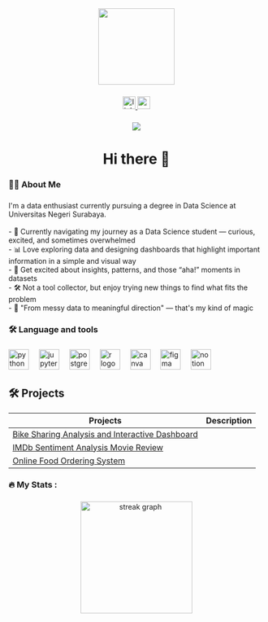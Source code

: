 <div align="center">
  <img height="150" src="https://media2.giphy.com/media/v1.Y2lkPTc5MGI3NjExZTRrMm9wejBya2c5cmw1NWxlY2p1bGMyeGJ4MGoybTQydXo2NmpmbyZlcD12MV9pbnRlcm5hbF9naWZfYnlfaWQmY3Q9Zw/LMcB8XospGZO8UQq87/giphy.gif"  />
</div>

###

<div align="center">
  <a href="www.linkedin.com/in/nurus-shobah-hidayati" target="_blank">
    <img src="https://img.shields.io/static/v1?message=LinkedIn&logo=linkedin&label=&color=0077B5&logoColor=white&labelColor=&style=for-the-badge" height="25" alt="linkedin logo"  />
  </a>
  <a href="nrshobahyt0.0@gmail.com" target="_blank">
    <img src="https://img.shields.io/static/v1?message=Gmail&logo=gmail&label=&color=D14836&logoColor=white&labelColor=&style=for-the-badge" height="25" alt="gmail logo"  />
  </a>
</div>

###

<div align="center">
  <img src="https://visitor-badge.laobi.icu/badge?page_id=JustNote0.JustNote0&"  />
</div>

###

<h1 align="center">Hi there 👋</h1>

###

<h3 align="left">👩‍💻  About Me</h3>

###

<p align="left">I'm a data enthusiast currently pursuing a degree in Data Science at Universitas Negeri Surabaya.<br><br>- 🎒 Currently navigating my journey as a Data Science student — curious, excited, and sometimes overwhelmed  <br>- 📊 Love exploring data and designing dashboards that highlight important information in a simple and visual way  <br>- 🧠 Get excited about insights, patterns, and those “aha!” moments in datasets  <br>- 🛠️ Not a tool collector, but enjoy trying new things to find what fits the problem  <br>- 🌱 "From messy data to meaningful direction" — that's my kind of magic</p>

###

<h3 align="left">🛠 Language and tools</h3>

###

<div align="left">
  <img src="https://cdn.jsdelivr.net/gh/devicons/devicon/icons/python/python-original.svg" height="40" alt="python logo"  />
  <img width="12" />
  <img src="https://cdn.jsdelivr.net/gh/devicons/devicon/icons/jupyter/jupyter-original.svg" height="40" alt="jupyter logo"  />
  <img width="12" />
  <img src="https://cdn.jsdelivr.net/gh/devicons/devicon/icons/postgresql/postgresql-original.svg" height="40" alt="postgresql logo"  />
  <img width="12" />
  <img src="https://cdn.jsdelivr.net/gh/devicons/devicon/icons/r/r-original.svg" height="40" alt="r logo"  />
  <img width="12" />
  <img src="https://cdn.jsdelivr.net/gh/devicons/devicon/icons/canva/canva-original.svg" height="40" alt="canva logo"  />
  <img width="12" />
  <img src="https://cdn.jsdelivr.net/gh/devicons/devicon/icons/figma/figma-original.svg" height="40" alt="figma logo"  />
  <img width="12" />
  <img src="https://cdn.jsdelivr.net/gh/devicons/devicon/icons/notion/notion-original.svg" height="40" alt="notion logo"  />
</div>

###

## 🛠️ Projects

| Projects | Description |
|----------|-------------|
| [ Bike Sharing Analysis and Interactive Dashboard ](https://github.com/JustNote0/Bike_Sharing.git) |  |
| [ IMDb Sentiment Analysis Movie Review](https://github.com/JustNote0/Sentiment_Analysis.git) |  |
| [Online Food Ordering System](https://github.com/username/project-skin-cancer) |  |

<h3 align="left">🔥   My Stats :</h3>

###

<div align="center">
  <img src="https://streak-stats.demolab.com?user=JustNote0&locale=en&mode=daily&theme=dark&hide_border=false&border_radius=5&order=3" height="220" alt="streak graph"  />
</div>

###
